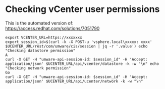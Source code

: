 
# Checking vCenter user permissions

This is the automated version of: https://access.redhat.com/solutions/7051790

```
export VCENTER_URL=https://xxxxxxx
export session_id=$(curl -k -X POST-u 'vsphere.local\xxxxx: xxxx' $UCENTER_URL/rest/com/umware/cis/session | jq -r '.value') echo "Checking datastore permission"
A
curl -X GET -H "umware-api-session-id: $session_id" -H 'Accept: application/json' $UCENTER_URL/api/vcenter/datastore -k -w "\n" echo "Checking network permission"
Go
curl -X GET -H "umware-api-session-id: $session_id" -H 'Accept: application/json' $UCENTER_URL/api/ucenter/network -k -w "\n"
```

